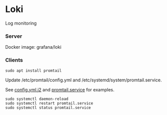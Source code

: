 # Loki

Log monitoring

### Server

Docker image: grafana/loki

### Clients

```shell
sudo apt install promtail
```

Update /etc/promtail/config.yml and /etc/systemd/system/promtail.service.

See [config.yml.j2](config.yml.j2) and [promtail.service](promtail.service) for examples.

```shell
sudo systemctl daemon-reload
sudo systemctl restart promtail.service
sudo systemctl status promtail.service
```
